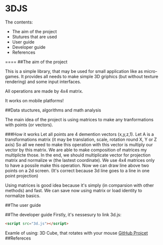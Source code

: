 3DJS
====

The contents:
 - The aim of the project
 - Stutures that are used
 - User guide
 - Developer guide
 - References

====
##The aim of the project

This is a simple library, that may be used for small application like as micro-games. It provides all needs to make simple 3D griphics (but without texture rendering) and some input interfaces.

All operations are made by 4x4 matrix.

It works on mobile platforms!

##Data stuctures, algorithms and math analysis

The main idea of the project is using matrices to make any tranformations with points (or vectors). 

###How it works
Let all points are 4 demention vectors (x,y,z,1).
Let A is a transformations matrix (it may be translation, scale, rotation round X, Y or Z axis)
So all we need to make this operation with this vector is multiply our vector by this matrix.
We are able to make composition of matrices my multiplicte those.
In the end, we should multiplicate vector for projection matrix and normalize w (the lastest coordinate). We use 4x4 matrices only to have a possile make this operation.
Now we can draw line above two points on a 2d screen. (It's correct because 3d line goes to a line in one point projection)

Using matrices is good idea because it's simply (in comparsion with other methods) and fast. We can save now using matrix or load identity to normalize basics.

##The user guide

##The developer guide
Firstly, it's nessesury to link 3d.js:
```html
<script src="3d.js"></script>
```

Examle of using: 3D Cube, that rotates with your mouse [GitHub Projcet](http://github.com/kriot/3DCube/)
##Refereces

